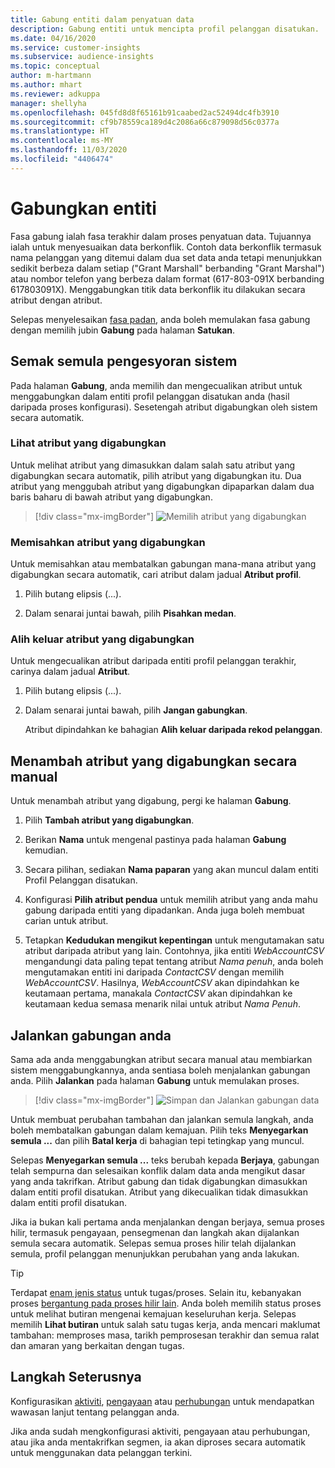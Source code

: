 ```yaml
---
title: Gabung entiti dalam penyatuan data
description: Gabung entiti untuk mencipta profil pelanggan disatukan.
ms.date: 04/16/2020
ms.service: customer-insights
ms.subservice: audience-insights
ms.topic: conceptual
author: m-hartmann
ms.author: mhart
ms.reviewer: adkuppa
manager: shellyha
ms.openlocfilehash: 045fd8d8f65161b91caabed2ac52494dc4fb3910
ms.sourcegitcommit: cf9b78559ca189d4c2086a66c879098d56c0377a
ms.translationtype: HT
ms.contentlocale: ms-MY
ms.lasthandoff: 11/03/2020
ms.locfileid: "4406474"
---
```

# <a name="merge-entities"></a>Gabungkan entiti

Fasa gabung ialah fasa terakhir dalam proses penyatuan data. Tujuannya ialah untuk menyesuaikan data berkonflik. Contoh data berkonflik termasuk nama pelanggan yang ditemui dalam dua set data anda tetapi menunjukkan sedikit berbeza dalam setiap ("Grant Marshall" berbanding "Grant Marshal") atau nombor telefon yang berbeza dalam format (617-803-091X berbanding 617803091X). Menggabungkan titik data berkonflik itu dilakukan secara atribut dengan atribut.

Selepas menyelesaikan [fasa padan](match-entities.md), anda boleh memulakan fasa gabung dengan memilih jubin **Gabung** pada halaman **Satukan**.

## <a name="review-system-recommendations"></a>Semak semula pengesyoran sistem

Pada halaman **Gabung**, anda memilih dan mengecualikan atribut untuk menggabungkan dalam entiti profil pelanggan disatukan anda (hasil daripada proses konfigurasi). Sesetengah atribut digabungkan oleh sistem secara automatik.

### <a name="view-merged-attributes"></a>Lihat atribut yang digabungkan

Untuk melihat atribut yang dimasukkan dalam salah satu atribut yang digabungkan secara automatik, pilih atribut yang digabungkan itu. Dua atribut yang menggubah atribut yang digabungkan dipaparkan dalam dua baris baharu di bawah atribut yang digabungkan.

> [!div class="mx-imgBorder"]
> ![Memilih atribut yang digabungkan](media/configure-data-merge-profile-attributes.png "Pilih atribut yang digabungkan")

### <a name="separate-merged-attributes"></a>Memisahkan atribut yang digabungkan

Untuk memisahkan atau membatalkan gabungan mana-mana atribut yang digabungkan secara automatik, cari atribut dalam jadual **Atribut profil**.

1. Pilih butang elipsis (...).
  
2. Dalam senarai juntai bawah, pilih **Pisahkan medan**.

### <a name="remove-merged-attributes"></a>Alih keluar atribut yang digabungkan

Untuk mengecualikan atribut daripada entiti profil pelanggan terakhir, carinya dalam jadual **Atribut**.

1. Pilih butang elipsis (...).
  
2. Dalam senarai juntai bawah, pilih **Jangan gabungkan**.

   Atribut dipindahkan ke bahagian **Alih keluar daripada rekod pelanggan**.

## <a name="manually-add-a-merged-attribute"></a>Menambah atribut yang digabungkan secara manual

Untuk menambah atribut yang digabung, pergi ke halaman **Gabung**.

1. Pilih **Tambah atribut yang digabungkan**.

2. Berikan **Nama** untuk mengenal pastinya pada halaman **Gabung** kemudian.

3. Secara pilihan, sediakan **Nama paparan** yang akan muncul dalam entiti Profil Pelanggan disatukan.

4. Konfigurasi **Pilih atribut pendua** untuk memilih atribut yang anda mahu gabung daripada entiti yang dipadankan. Anda juga boleh membuat carian untuk atribut.

5. Tetapkan **Kedudukan mengikut kepentingan** untuk mengutamakan satu atribut daripada atribut yang lain. Contohnya, jika entiti *WebAccountCSV* mengandungi data paling tepat tentang atribut *Nama penuh*, anda boleh mengutamakan entiti ini daripada *ContactCSV* dengan memilih *WebAccountCSV*. Hasilnya, *WebAccountCSV* akan dipindahkan ke keutamaan pertama, manakala *ContactCSV* akan dipindahkan ke keutamaan kedua semasa menarik nilai untuk atribut *Nama Penuh*.

## <a name="run-your-merge"></a>Jalankan gabungan anda

Sama ada anda menggabungkan atribut secara manual atau membiarkan sistem menggabungkannya, anda sentiasa boleh menjalankan gabungan anda. Pilih **Jalankan** pada halaman **Gabung** untuk memulakan proses.

> [!div class="mx-imgBorder"]
> ![Simpan dan Jalankan gabungan data](media/configure-data-merge-save-run.png "Simpan dan Jalankan Gabungan Data")

Untuk membuat perubahan tambahan dan jalankan semula langkah, anda boleh membatalkan gabungan dalam kemajuan. Pilih teks **Menyegarkan semula ...** dan pilih **Batal kerja** di bahagian tepi tetingkap yang muncul.

Selepas **Menyegarkan semula ...** teks berubah kepada **Berjaya**, gabungan telah sempurna dan selesaikan konflik dalam data anda mengikut dasar yang anda takrifkan. Atribut gabung dan tidak digabungkan dimasukkan dalam entiti profil disatukan. Atribut yang dikecualikan tidak dimasukkan dalam entiti profil disatukan.

Jika ia bukan kali pertama anda menjalankan dengan berjaya, semua proses hilir, termasuk pengayaan, pensegmenan dan langkah akan dijalankan semula secara automatik. Selepas semua proses hilir telah dijalankan semula, profil pelanggan menunjukkan perubahan yang anda lakukan.

> [!TIP]
> Terdapat [enam jenis status](system.md#status-types) untuk tugas/proses. Selain itu, kebanyakan proses [bergantung pada proses hilir lain](system.md#refresh-policies). Anda boleh memilih status proses untuk melihat butiran mengenai kemajuan keseluruhan kerja. Selepas memilih **Lihat butiran** untuk salah satu tugas kerja, anda mencari maklumat tambahan: memproses masa, tarikh pemprosesan terakhir dan semua ralat dan amaran yang berkaitan dengan tugas.

## <a name="next-step"></a>Langkah Seterusnya

Konfigurasikan [aktiviti](activities.md), [pengayaan](enrichment-microsoft-graph.md) atau [perhubungan](relationships.md) untuk mendapatkan wawasan lanjut tentang pelanggan anda.

Jika anda sudah mengkonfigurasi aktiviti, pengayaan atau perhubungan, atau jika anda mentakrifkan segmen, ia akan diproses secara automatik untuk menggunakan data pelanggan terkini.


